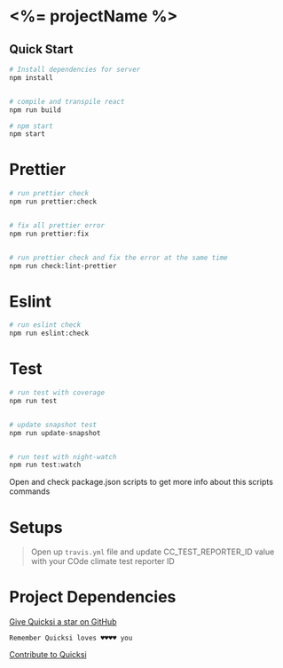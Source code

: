 # <%= projectName %>

## Quick Start

``` bash
# Install dependencies for server
npm install


# compile and transpile react
npm run build

# npm start
npm start
```

# Prettier 

``` bash
# run prettier check
npm run prettier:check


# fix all prettier error
npm run prettier:fix


# run prettier check and fix the error at the same time
npm run check:lint-prettier
```

# Eslint 

``` bash
# run eslint check
npm run eslint:check
```

# Test 

``` bash
# run test with coverage
npm run test


# update snapshot test
npm run update-snapshot


# run test with night-watch
npm run test:watch
```

Open and check package.json scripts to get more info about this scripts commands


# Setups
> Open up `travis.yml` file and update CC_TEST_REPORTER_ID value  with your COde climate test reporter ID



# Project Dependencies


[Give Quicksi a star on GitHub](https://github.com/AnayoOleru/quicksi)

`Remember Quicksi loves ♥️♥️♥️♥️ you`

[Contribute to Quicksi]()
